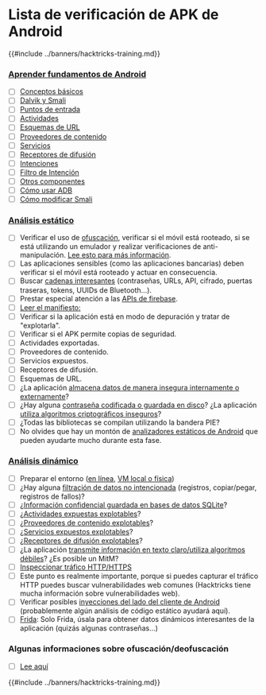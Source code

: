 # Lista de verificación de APK de Android

{{#include ../banners/hacktricks-training.md}}


### [Aprender fundamentos de Android](android-app-pentesting/#2-android-application-fundamentals)

- [ ] [Conceptos básicos](android-app-pentesting/#fundamentals-review)
- [ ] [Dalvik y Smali](android-app-pentesting/#dalvik--smali)
- [ ] [Puntos de entrada](android-app-pentesting/#application-entry-points)
- [ ] [Actividades](android-app-pentesting/#launcher-activity)
- [ ] [Esquemas de URL](android-app-pentesting/#url-schemes)
- [ ] [Proveedores de contenido](android-app-pentesting/#services)
- [ ] [Servicios](android-app-pentesting/#services-1)
- [ ] [Receptores de difusión](android-app-pentesting/#broadcast-receivers)
- [ ] [Intenciones](android-app-pentesting/#intents)
- [ ] [Filtro de Intención](android-app-pentesting/#intent-filter)
- [ ] [Otros componentes](android-app-pentesting/#other-app-components)
- [ ] [Cómo usar ADB](android-app-pentesting/#adb-android-debug-bridge)
- [ ] [Cómo modificar Smali](android-app-pentesting/#smali)

### [Análisis estático](android-app-pentesting/#static-analysis)

- [ ] Verificar el uso de [ofuscación](android-checklist.md#some-obfuscation-deobfuscation-information), verificar si el móvil está rooteado, si se está utilizando un emulador y realizar verificaciones de anti-manipulación. [Lee esto para más información](android-app-pentesting/#other-checks).
- [ ] Las aplicaciones sensibles (como las aplicaciones bancarias) deben verificar si el móvil está rooteado y actuar en consecuencia.
- [ ] Buscar [cadenas interesantes](android-app-pentesting/#looking-for-interesting-info) (contraseñas, URLs, API, cifrado, puertas traseras, tokens, UUIDs de Bluetooth...).
- [ ] Prestar especial atención a las [APIs de firebase](android-app-pentesting/#firebase).
- [ ] [Leer el manifiesto:](android-app-pentesting/#basic-understanding-of-the-application-manifest-xml)
- [ ] Verificar si la aplicación está en modo de depuración y tratar de "explotarla".
- [ ] Verificar si el APK permite copias de seguridad.
- [ ] Actividades exportadas.
- [ ] Proveedores de contenido.
- [ ] Servicios expuestos.
- [ ] Receptores de difusión.
- [ ] Esquemas de URL.
- [ ] ¿La aplicación [almacena datos de manera insegura internamente o externamente](android-app-pentesting/#insecure-data-storage)?
- [ ] ¿Hay alguna [contraseña codificada o guardada en disco](android-app-pentesting/#poorkeymanagementprocesses)? ¿La aplicación [utiliza algoritmos criptográficos inseguros](android-app-pentesting/#useofinsecureandordeprecatedalgorithms)?
- [ ] ¿Todas las bibliotecas se compilan utilizando la bandera PIE?
- [ ] No olvides que hay un montón de [analizadores estáticos de Android](android-app-pentesting/#automatic-analysis) que pueden ayudarte mucho durante esta fase.

### [Análisis dinámico](android-app-pentesting/#dynamic-analysis)

- [ ] Preparar el entorno ([en línea](android-app-pentesting/#online-dynamic-analysis), [VM local o física](android-app-pentesting/#local-dynamic-analysis))
- [ ] ¿Hay alguna [filtración de datos no intencionada](android-app-pentesting/#unintended-data-leakage) (registros, copiar/pegar, registros de fallos)?
- [ ] ¿[Información confidencial guardada en bases de datos SQLite](android-app-pentesting/#sqlite-dbs)?
- [ ] ¿[Actividades expuestas explotables](android-app-pentesting/#exploiting-exported-activities-authorisation-bypass)?
- [ ] ¿[Proveedores de contenido explotables](android-app-pentesting/#exploiting-content-providers-accessing-and-manipulating-sensitive-information)?
- [ ] ¿[Servicios expuestos explotables](android-app-pentesting/#exploiting-services)?
- [ ] ¿[Receptores de difusión explotables](android-app-pentesting/#exploiting-broadcast-receivers)?
- [ ] ¿La aplicación [transmite información en texto claro/utiliza algoritmos débiles](android-app-pentesting/#insufficient-transport-layer-protection)? ¿Es posible un MitM?
- [ ] [Inspeccionar tráfico HTTP/HTTPS](android-app-pentesting/#inspecting-http-traffic)
- [ ] Este punto es realmente importante, porque si puedes capturar el tráfico HTTP puedes buscar vulnerabilidades web comunes (Hacktricks tiene mucha información sobre vulnerabilidades web).
- [ ] Verificar posibles [inyecciones del lado del cliente de Android](android-app-pentesting/#android-client-side-injections-and-others) (probablemente algún análisis de código estático ayudará aquí).
- [ ] [Frida](android-app-pentesting/#frida): Solo Frida, úsala para obtener datos dinámicos interesantes de la aplicación (quizás algunas contraseñas...)

### Algunas informaciones sobre ofuscación/deofuscación

- [ ] [Lee aquí](android-app-pentesting/#obfuscating-deobfuscating-code)


{{#include ../banners/hacktricks-training.md}}
